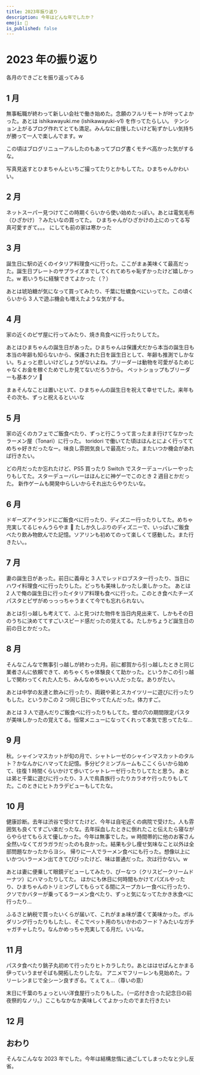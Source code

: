 ```yaml
---
title: 2023年振り返り
description: 今年はどんな年でしたか？
emoji: 💯
is_published: false
---
```


# 2023 年の振り返り

各月のできごとを振り返ってみる

## 1 月

無事転職が終わって新しい会社で働き始めた。念願のフルリモートが叶ってよかった。あとは ishikawayuki.me (ishikawayuki-v1) を作ってたらしい。
テンション上がるブログ作れてとても満足。みんなに自慢したいけど恥ずかしい気持ちが勝って一人で楽しんでます。w

この頃はブログリニューアルしたのもあってブログ書くモチベ高かった気がするな。

写真見返すとひまちゃんといちご撮ってたりとかもしてた。ひまちゃんかわいい。

## 2 月

ネットスーパー見つけてこの時期くらいから使い始めたっぽい。あとは電気毛布（ひざかけ）？みたいなの買ってた。
ひまちゃんがひざかけの上にのってる写真可愛すぎて。。。
にしても前の家は寒かった

## 3 月

誕生日に駅の近くのイタリア料理食べに行った。ここがまぁ美味くて最高だった。誕生日プレートのサプライズまでしてくれてめちゃ恥ずかったけど嬉しかった。w
若いうちに経験できてよかった（？）

あとは琥珀糖が気になって買ってみたり、千葉に牡蠣食べにいってた。この頃くらいから 3 人で遊ぶ機会も増えたような気がする。

## 4 月

家の近くのピザ屋に行ってみたり、焼き鳥食べに行ったりしてた。

あとはひまちゃんの誕生日があった。ひまちゃんは保護犬だから本当の誕生日も本当の年齢も知らないから、保護された日を誕生日として、年齢も推測でしかない。ちょっと悲しいけどしょうがないよね。ブリーダーは動物を可愛がるためじゃなくお金を稼ぐためでしか見てないだろうから。
ペットショップもブリーダーも基本クソ 💩

まぁそんなことは置いといて、ひまちゃんの誕生日を祝えて幸せでした。来年もその次も、ずっと祝えるといいな

## 5 月

家の近くのカフェでご飯食べたり、ずっと行こうって言ったまま行けてなかったラーメン屋（Tonari）に行った。
toridori で働いてた頃はほんとによく行っててめちゃ好きだったなー。味良し雰囲気良しで最高だった。またいつか機会があれば行きたい。

どの月だったか忘れたけど、PS5 買ったり Switch でスターデューバレーやったりもしてた。スターデューバレーはほんとに神ゲーでこのとき 2 週目とかだった。
新作ゲームも開発中らしいからそれ出たらやりたいな。

## 6 月

ドギーズアイランドにご飯食べに行ったり、ディズニー行ったりしてた。めちゃ充実してるじゃんうらやま 🥺
たしか久しぶりのディズニーで、いっぱいご飯食べたり飲み物飲んでた記憶。ソアリンも初めてのって楽しくて感動した。また行きたい。。

## 7 月

妻の誕生日があった。前日に義母と 3 人でレッドロブスター行ったり、当日にハワイ料理食べに行ったりした。どっちも美味しかったし楽しかった。
あとは 2 人で俺の誕生日に行ったイタリア料理も食べに行った。このとき食べたチーズパスタとピザがめっっっちゃうまくて今でも忘れられない。

あとは引っ越しも考えてて、ふと見つけた物件を当日内見出来て、しかもその日のうちに決めててすごいスピード感だったの覚えてる。たしかちょうど誕生日の前の日とかだった。

## 8 月

そんなこんなで無事引っ越しが終わった月。前に都賀から引っ越したときと同じ業者さんに依頼できて、めちゃくちゃ体験良くて助かった。というかこの引っ越しで関わってくれた人たち、みんなめちゃいい人だったな。ありがたい。

あとは中学の友達と飲みに行ったり、両親や弟とスカイツリーに遊びに行ったりもした。というかこの 2 つ同じ日にやってたんだった。体力すご。

あとは 3 人で遊んだりご飯食べに行ったりもしてた。壁の穴の期間限定パスタが美味しかったの覚えてる。恒常メニューになってくれって本気で思ってたな...

## 9 月

秋。シャインマスカットが旬の月で、シャトレーゼのシャインマスカットのタルト？かなんかにハマってた記憶。多分ピクミンブルームもここくらいから始めて、往復 1 時間くらいかけて歩いてシャトレーゼ行ったりしてたと思う。
あとは弟と千葉に遊びに行ったり、3 人で鳥貴族行ったりカラオケ行ったりもしてた。このときにヒトカラデビューもしてたな。

## 10 月

健康診断。去年は渋谷で受けてたけど、今年は自宅近くの病院で受けた。人も雰囲気も良くてすごい楽だったな。去年採血したときに倒れたこと伝えたら寝ながらやらせてもらえて優しかった。今年は無事でした。w
時間帯的に他のお客さん全然いなくてガラガラだったのも良かった。結果も少し痩せ気味なこと以外は全部問題なかったからヨシ。
帰りに一人でラーメン食べにも行った。想像以上にいかついラーメン出てきてびびったけど、味は普通だった。次は行かない。w

あとは妻に便乗して眼鏡デビューしてみたり、ぴーなつ（クリスピークリームドーナツ）にハマったりしてた。
ほかにも休日に何時間もかけてパズルやったり、ひまちゃんのトリミングしてもらってる間にスープカレー食べに行ったり、クソでかバターが乗ってるラーメン食べたり、ずっと気になってたかき氷食べに行ったり...

ふるさと納税で買ったいくらが届いて、これがまぁ味が濃くて美味かった。ボルダリング行ったりもしたし、そこでペット用のちいかわのフード？みたいなガチャガチャしたり。なんかめっちゃ充実してる月だ。いいな。

## 11 月

パスタ食べたり銚子丸初めて行ったりヒトカラしたり。あとははせぱんとかまる伊っていうまぜそばも開拓したりしたな。
アニメでフリーレンも見始めた。フリーレンまじで全シーン良すぎる。てぇてぇ...（尊いの意）

末日に千葉のちょっといい洋食屋行ったりもした。（一応付き合った記念日の前夜祭的なノリ。）ここもなかなか美味しくてよかったのでまた行きたい

## 12 月

## おわり

そんなこんなな 2023 年でした。今年は結構怠惰に過ごしてしまったなと少し反省。
